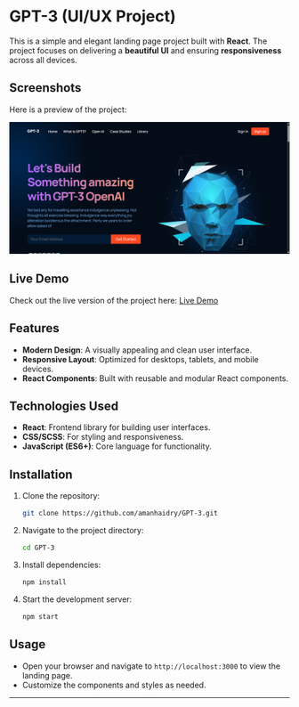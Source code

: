# GPT-3 (UI/UX Project)

This is a simple and elegant landing page project built with **React**. The project focuses on delivering a **beautiful UI** and ensuring **responsiveness** across all devices.

## Screenshots

Here is a preview of the project:

![Project preview](./screenshots/home.png)

## Live Demo

Check out the live version of the project here: [Live Demo](https://gpt3-landing-page.example.com)

## Features

- **Modern Design**: A visually appealing and clean user interface.
- **Responsive Layout**: Optimized for desktops, tablets, and mobile devices.
- **React Components**: Built with reusable and modular React components.

## Technologies Used

- **React**: Frontend library for building user interfaces.
- **CSS/SCSS**: For styling and responsiveness.
- **JavaScript (ES6+)**: Core language for functionality.

## Installation

1. Clone the repository:
    ```bash
    git clone https://github.com/amanhaidry/GPT-3.git
    ```
2. Navigate to the project directory:
    ```bash
    cd GPT-3
    ```
3. Install dependencies:
    ```bash
    npm install
    ```
4. Start the development server:
    ```bash
    npm start
    ```

## Usage

- Open your browser and navigate to `http://localhost:3000` to view the landing page.
- Customize the components and styles as needed.
---